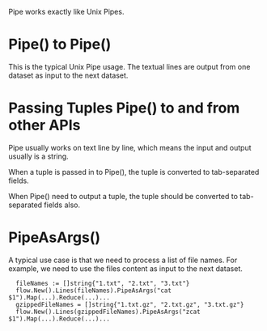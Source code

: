 Pipe works exactly like Unix Pipes.

# Pipe() to Pipe()

This is the typical Unix Pipe usage. The textual lines are output from one dataset as input to the next dataset.

# Passing Tuples Pipe() to and from other APIs

Pipe usually works on text line by line, which means the input and output usually is a string.

When a tuple is passed in to Pipe(), the tuple is converted to tab-separated fields.

When Pipe() need to output a tuple, the tuple should be converted to tab-separated fields also.

# PipeAsArgs()

A typical use case is that we need to process a list of file names. For example, we need to use the files content
as input to the next dataset.

```
  fileNames := []string{"1.txt", "2.txt", "3.txt"}
  flow.New().Lines(fileNames).PipeAsArgs("cat $1").Map(...).Reduce(...)...
  gzippedFileNames = []string{"1.txt.gz", "2.txt.gz", "3.txt.gz"}
  flow.New().Lines(gzippedFileNames).PipeAsArgs("zcat $1").Map(...).Reduce(...)...
```


